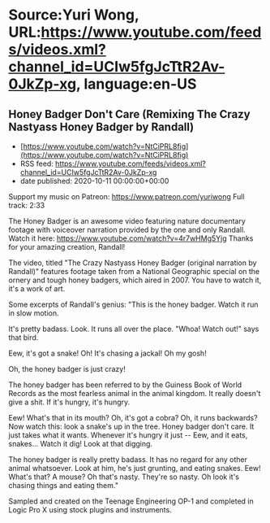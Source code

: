 # Source:Yuri Wong, URL:https://www.youtube.com/feeds/videos.xml?channel_id=UCIw5fgJcTtR2Av-0JkZp-xg, language:en-US

## Honey Badger Don't Care (Remixing The Crazy Nastyass Honey Badger by Randall)
 - [https://www.youtube.com/watch?v=NtCiPRL8fig](https://www.youtube.com/watch?v=NtCiPRL8fig)
 - RSS feed: https://www.youtube.com/feeds/videos.xml?channel_id=UCIw5fgJcTtR2Av-0JkZp-xg
 - date published: 2020-10-11 00:00:00+00:00

Support my music on Patreon: https://www.patreon.com/yuriwong Full track: 2:33

The Honey Badger is an awesome video featuring nature documentary footage with voiceover narration provided by the one and only Randall. Watch it here: https://www.youtube.com/watch?v=4r7wHMg5Yjg
Thanks for your amazing creation, Randall!

The video, titled "The Crazy Nastyass Honey Badger (original narration by Randall)" features footage taken from a National Geographic special on the ornery and tough honey badgers, which aired in 2007. You have to watch it, it's a work of art.

Some excerpts of Randall's genius:
"This is the honey badger. Watch it run in slow motion.

It's pretty badass. Look. It runs all over the place. "Whoa! Watch out!" says that bird.

Eew, it's got a snake! Oh! It's chasing a jackal! Oh my gosh!

Oh, the honey badger is just crazy!

The honey badger has been referred to by the Guiness Book of World Records as the most fearless animal in the animal kingdom. It really doesn't give a shit. If it's hungry, it's hungry.

Eew! What's that in its mouth? Oh, it's got a cobra? Oh, it runs backwards? Now watch this: look a snake's up in the tree. Honey badger don't care. It just takes what it wants. Whenever it's hungry it just -- Eew, and it eats, snakes... Watch it dig! Look at that digging.

The honey badger is really pretty badass. It has no regard for any other animal whatsoever. Look at him, he's just grunting, and eating snakes. Eew! What's that? A mouse? Oh that's nasty. They're so nasty. Oh look it's chasing things and eating them."

Sampled and created on the Teenage Engineering OP-1 and completed in Logic Pro X using stock plugins and instruments.

